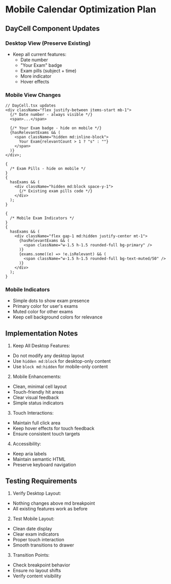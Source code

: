 # Mobile Calendar Optimization Plan

## DayCell Component Updates

### Desktop View (Preserve Existing)

- Keep all current features:
  - Date number
  - "Your Exam" badge
  - Exam pills (subject + time)
  - More indicator
  - Hover effects

### Mobile View Changes

```tsx
// DayCell.tsx updates
<div className="flex justify-between items-start mb-1">
  {/* Date number - always visible */}
  <span>...</span>

  {/* Your Exam badge - hide on mobile */}
  {hasRelevantExams && (
    <span className="hidden md:inline-block">
      Your Exam{relevantCount > 1 ? "s" : ""}
    </span>
  )}
</div>;

{
  /* Exam Pills - hide on mobile */
}
{
  hasExams && (
    <div className="hidden md:block space-y-1">
      {/* Existing exam pills code */}
    </div>
  );
}

{
  /* Mobile Exam Indicators */
}
{
  hasExams && (
    <div className="flex gap-1 md:hidden justify-center mt-1">
      {hasRelevantExams && (
        <span className="w-1.5 h-1.5 rounded-full bg-primary" />
      )}
      {exams.some((e) => !e.isRelevant) && (
        <span className="w-1.5 h-1.5 rounded-full bg-text-muted/50" />
      )}
    </div>
  );
}
```

### Mobile Indicators

- Simple dots to show exam presence
- Primary color for user's exams
- Muted color for other exams
- Keep cell background colors for relevance

## Implementation Notes

1. Keep All Desktop Features:

- Do not modify any desktop layout
- Use `hidden md:block` for desktop-only content
- Use `block md:hidden` for mobile-only content

2. Mobile Enhancements:

- Clean, minimal cell layout
- Touch-friendly hit areas
- Clear visual feedback
- Simple status indicators

3. Touch Interactions:

- Maintain full click area
- Keep hover effects for touch feedback
- Ensure consistent touch targets

4. Accessibility:

- Keep aria labels
- Maintain semantic HTML
- Preserve keyboard navigation

## Testing Requirements

1. Verify Desktop Layout:

- Nothing changes above md breakpoint
- All existing features work as before

2. Test Mobile Layout:

- Clean date display
- Clear exam indicators
- Proper touch interaction
- Smooth transitions to drawer

3. Transition Points:

- Check breakpoint behavior
- Ensure no layout shifts
- Verify content visibility
